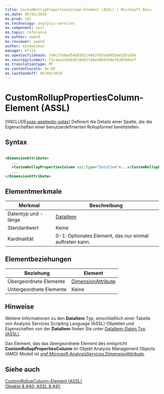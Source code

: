 ```yaml
---
title: CustomRollupPropertiesColumn-Element (ASSL) | Microsoft Docs
ms.date: 05/03/2018
ms.prod: sql
ms.technology: analysis-services
ms.component: assl
ms.topic: reference
ms.author: owend
ms.reviewer: owend
author: minewiskan
manager: kfile
ms.openlocfilehash: fa9c3fa0ed54db502c4843f65ea9055e02d5a30e
ms.sourcegitcommit: f1caaa156db2b16e817e0a3884394e7b30fb642f
ms.translationtype: MT
ms.contentlocale: de-DE
ms.lasthandoff: 05/04/2018
---
```

# <a name="customrolluppropertiescolumn-element-assl"></a>CustomRollupPropertiesColumn-Element (ASSL)
[!INCLUDE[ssas-appliesto-sqlas](../../../includes/ssas-appliesto-sqlas.md)]
  Definiert die Details einer Spalte, die die Eigenschaften einer benutzerdefinierten Rollupformel bereitstellen.  
  
## <a name="syntax"></a>Syntax  
  
```xml  
  
<DimensionAttribute>  
   ...  
   <CustomRollupPropertiesColumn xsi:type="DataItem">...</CustomRollupPropertiesColumn>  
   ...  
</DimensionAttribute>  
```  
  
## <a name="element-characteristics"></a>Elementmerkmale  
  
|Merkmal|Beschreibung|  
|--------------------|-----------------|  
|Datentyp und -länge|[DataItem](../../../analysis-services/scripting/data-type/dataitem-data-type-assl.md)|  
|Standardwert|Keine|  
|Kardinalität|0-1: Optionales Element, das nur einmal auftreten kann.|  
  
## <a name="element-relationships"></a>Elementbeziehungen  
  
|Beziehung|Element|  
|------------------|-------------|  
|Übergeordnete Elemente|[DimensionAttribute](../../../analysis-services/scripting/data-type/dimensionattribute-data-type-assl.md)|  
|Untergeordnete Elemente|Keine|  
  
## <a name="remarks"></a>Hinweise  
 Weitere Informationen zu den **DataItem** Typ, einschließlich einer Tabelle von Analysis Services Scripting Language (ASSL)-Objekten und Eigenschaften von der **DataItem** finden Sie unter [DataItem-Daten Typ &#40;ASSL&#41;](../../../analysis-services/scripting/data-type/dataitem-data-type-assl.md).  
  
 Das Element, das das übergeordnete Element des entspricht **CustomRollupPropertiesColumn** im Objekt Analysis Management Objects (AMO) Modell ist <xref:Microsoft.AnalysisServices.DimensionAttribute>.  
  
## <a name="see-also"></a>Siehe auch  
 [CustomRollupColumn-Element &#40;ASSL&#41;](../../../analysis-services/scripting/objects/customrollupcolumn-element-assl.md)   
 [Objekte & #40; ASSL & #41;](../../../analysis-services/scripting/objects/objects-assl.md)  
  
  
